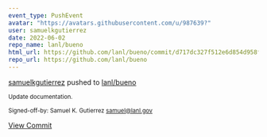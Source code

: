 ```yaml
---
event_type: PushEvent
avatar: "https://avatars.githubusercontent.com/u/987639?"
user: samuelkgutierrez
date: 2022-06-02
repo_name: lanl/bueno
html_url: https://github.com/lanl/bueno/commit/d717dc327f512e6d854d958f0e5ee1eb713fd3ae
repo_url: https://github.com/lanl/bueno
---
```


<a href='https://github.com/samuelkgutierrez' target='_blank'>samuelkgutierrez</a> pushed to <a href='https://github.com/lanl/bueno' target='_blank'>lanl/bueno</a>

<small>Update documentation.

Signed-off-by: Samuel K. Gutierrez <samuel@lanl.gov></small>

<a href='https://github.com/lanl/bueno/commit/d717dc327f512e6d854d958f0e5ee1eb713fd3ae' target='_blank'>View Commit</a>